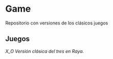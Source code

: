 # Game
Repositorio con versiones de los clásicos juegos 
## Juegos
_X_O Versión clásica del tres en Raya._




